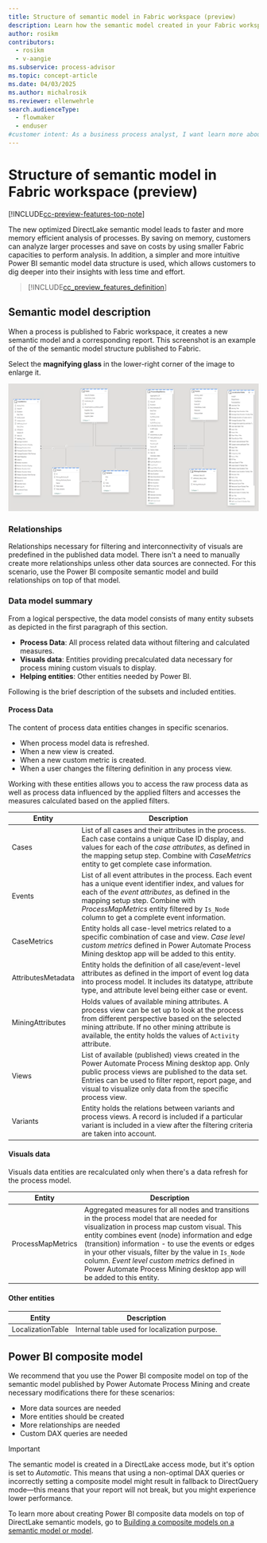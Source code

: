 ```yaml
---
title: Structure of semantic model in Fabric workspace (preview)
description: Learn how the semantic model created in your Fabric workspace is structured.
author: rosikm
contributors:
  - rosikm
  - v-aangie 
ms.subservice: process-advisor
ms.topic: concept-article
ms.date: 04/03/2025
ms.author: michalrosik
ms.reviewer: ellenwehrle
search.audienceType: 
  - flowmaker
  - enduser
#customer intent: As a business process analyst, I want learn more about the DirectLake semantic model and how I can use it so that I can analyze larger processes and save on costs by using smaller Fabric capacities to perform analysis.
---
```


# Structure of semantic model in Fabric workspace (preview)

[!INCLUDE[cc-preview-features-top-note](./includes/cc-preview-features-top-note.md)]

The new optimized DirectLake semantic model leads to faster and more memory efficient analysis of processes. By saving on memory, customers can analyze larger processes and save on costs by using smaller Fabric capacities to perform analysis.
In addition, a simpler and more intuitive Power BI semantic model data structure is used, which allows customers to dig deeper into their insights with less time and effort.

> [!INCLUDE[cc_preview_features_definition](includes/cc-preview-features-definition.md)]

## Semantic model description

When a process is published to Fabric workspace, it creates a new semantic model and a corresponding report. This screenshot is an example of the of the semantic model structure published to Fabric.

Select the **magnifying glass** in the lower-right corner of the image to enlarge it.

[![Power BI DirectLake semantic model structure.](media/process-mining-fabric-semantic-model/FabricSemanticModel.png)](media/process-mining-fabric-semantic-model/FabricSemanticModel.png#lightbox)

### Relationships

Relationships necessary for filtering and interconnectivity of visuals are predefined in the published data model. There isn't a need to manually create more relationships unless other data sources are connected. For this scenario, use the Power BI composite semantic model and build relationships on top of that model.

### Data model summary

From a logical perspective, the data model consists of many entity subsets as depicted in the first paragraph of this section.

- **Process Data**: All process related data without filtering and calculated measures.
- **Visuals data**: Entities providing precalculated data necessary for process mining custom visuals to display.
- **Helping entities**: Other entities needed by Power BI.

Following is the brief description of the subsets and included entities.

#### Process Data

The content of process data entities changes in specific scenarios.

- When process model data is refreshed.
- When a new view is created.
- When a new custom metric is created.
- When a user changes the filtering definition in any process view.

Working with these entities allows you to access the raw process data as well as process data influenced by the applied filters and accesses the measures calculated based on the applied filters.

|Entity|Description|
|------|-----------|
|Cases|List of all cases and their attributes in the process. Each case contains a unique Case ID display, and values for each of the *case attributes*, as defined in the mapping setup step. Combine with *CaseMetrics* entity to get complete case information.|
|Events|List of all event attributes in the process. Each event has a unique event identifier index, and values for each of the *event attributes*, as defined in the mapping setup step. Combine with *ProcessMapMetrics* entity filtered by `Is_Node` column to get a complete event information.|
|CaseMetrics|Entity holds all case-level metrics related to a specific combination of case and view. *Case level custom metrics* defined in Power Automate Process Mining desktop app will be added to this entity.|
|AttributesMetadata|Entity holds the definition of all case/event-level attributes as defined in the import of event log data into process model. It includes its datatype, attribute type, and attribute level being either case or event.|
|MiningAttributes|Holds values of available mining attributes. A process view can be set up to look at the process from different perspective based on the selected mining attribute. If no other mining attribute is available, the entity holds the values of `Activity` attribute.|
|Views|List of available (published) views created in the Power Automate Process Mining desktop app. Only public process views are published to the data set. Entries can be used to filter report, report page, and visual to visualize only data from the specific process view.|
|Variants|Entity holds the relations between variants and process views. A record is included if a particular variant is included in a view after the filtering criteria are taken into account.|

#### Visuals data

Visuals data entities are recalculated only when there's a data refresh for the process model.

|Entity|Description|
|------|-----------|
|ProcessMapMetrics|Aggregated measures for all nodes and transitions in the process model that are needed for visualization in process map custom visual. This entity combines event (node) information and edge (transition) information - to use the events or edges in your other visuals, filter by the value in `Is_Node` column. *Event level custom metrics* defined in Power Automate Process Mining desktop app will be added to this entity.|

#### Other entities

|Entity|Description|
|------|-----------|
|LocalizationTable|Internal table used for localization purpose.|

## Power BI composite model

We recommend that you use the Power BI composite model on top of the semantic model published by Power Automate Process Mining and create necessary modifications there for these scenarios:

- More data sources are needed
- More entities should be created
- More relationships are needed
- Custom DAX queries are needed

> [!IMPORTANT]
> The semantic model is created in a DirectLake access mode, but it's option is set to *Automatic*. This means that using a non-optimal DAX queries or incorrectly setting a composite model might result in fallback to DirectQuery mode—this means that your report will not break, but you might experience lower performance.

To learn more about creating Power BI composite data models on top of DirectLake semantic models, go to [Building a composite models on a semantic model or model](/power-bi/transform-model/desktop-composite-models#building-a-composite-model-on-a-semantic-model-or-model).
